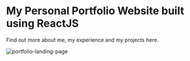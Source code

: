 # My Personal Portfolio Website built using ReactJS
Find out more about me, my experience and my projects here.

![portfolio-landing-page](https://user-images.githubusercontent.com/65393091/196028438-76d63fc0-d397-473a-b04c-77c6c6f1b450.png)
